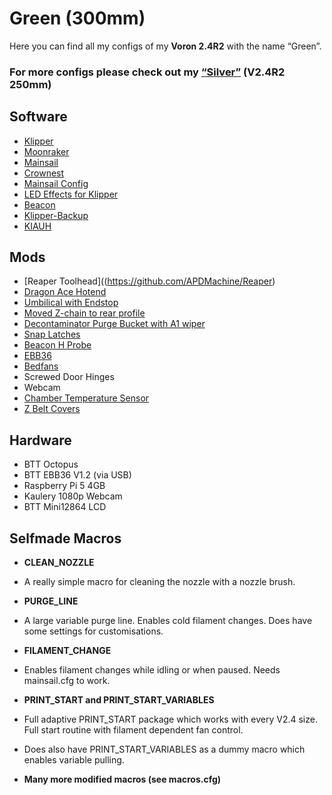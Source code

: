 # Green (300mm)
Here you can find all my configs of my **Voron 2.4R2** with the name “Green”.

### For more configs please check out my [“Silver”](https://github.com/Ibot-11/Silver-Config) (V2.4R2 250mm)


## Software
- [Klipper](https://github.com/Klipper3d/klipper)
- [Moonraker](https://github.com/Arksine/moonraker)
- [Mainsail](https://github.com/Arksine/moonraker)
- [Crownest](https://github.com/mainsail-crew/crowsnest)
- [Mainsail Config](https://github.com/mainsail-crew/mainsail-config)
- [LED Effects for Klipper](https://github.com/julianschill/klipper-led_effect)
- [Beacon](https://github.com/beacon3d/beacon_klipper)
- [Klipper-Backup](https://github.com/Staubgeborener/Klipper-Backup)
- [KIAUH](https://github.com/dw-0/kiauh)


## Mods
- [Reaper Toolhead]((https://github.com/APDMachine/Reaper)
- [Dragon Ace Hotend](https://www.trianglelab.net/products/dragon-ace™-hotend?VariantsId=11348)
- [Umbilical with Endstop]()
- [Moved Z-chain to rear profile]()
- [Decontaminator Purge Bucket with A1 wiper]()
- [Snap Latches](https://mods.vorondesign.com/details/9Rdnf5vD2oaJLmR7BpAuQ)
- [Beacon H Probe](https://beacon3d.com/product/beacon-h/)
- [EBB36](https://biqu.equipment/de/products/bigtreetech-ebb-36-42-can-bus-for-connecting-klipper-expansion-device?srsltid=AfmBOorjOYnBxHLMNQno_OFBH2W_sg9e9TEijwJX2x6ClS_QYZOJettz)
- [Bedfans](https://mods.vorondesign.com/details/28xgztUufAtAfV4XUL5l4w)
- Screwed Door Hinges
- Webcam
- [Chamber Temperature Sensor](https://www.printables.com/de/model/410596-voron-chamber-thermistor-mount-2020-extrusion)
- [Z Belt Covers](https://www.printables.com/de/model/361381-z-belt-cover-with-rail-cutout)

## Hardware
- BTT Octopus
- BTT EBB36 V1.2 (via USB)
- Raspberry Pi 5 4GB
- Kaulery 1080p Webcam
- BTT Mini12864 LCD

## Selfmade Macros
- **CLEAN_NOZZLE**    
- A really simple macro for cleaning the nozzle with a nozzle brush.  

- **PURGE_LINE**  
- A large variable purge line. Enables cold filament changes. Does have some settings for customisations.

- **FILAMENT_CHANGE**  
- Enables filament changes while idling or when paused. Needs mainsail.cfg to work.  

- **PRINT_START and PRINT_START_VARIABLES**  
-  Full adaptive PRINT_START package which works with every V2.4 size. Full start routine with filament dependent fan control.  
-  Does also have PRINT_START_VARIABLES as a dummy macro which enables variable pulling.  

- **Many more modified macros (see macros.cfg)**
